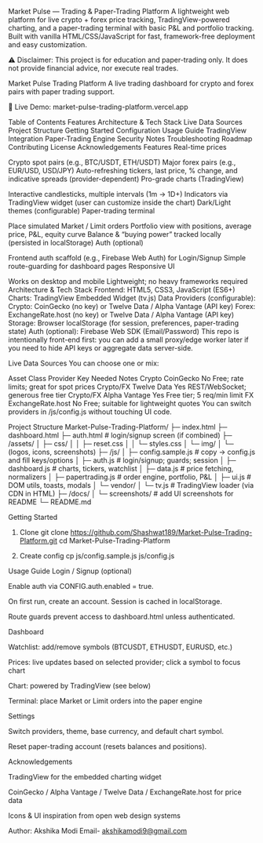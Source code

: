 Market Pulse — Trading & Paper-Trading Platform
A lightweight web platform for live crypto + forex price tracking, TradingView-powered charting, and a paper-trading terminal with basic P&L and portfolio tracking. Built with vanilla HTML/CSS/JavaScript for fast, framework-free deployment and easy customization.

⚠ Disclaimer: This project is for education and paper-trading only. It does not provide financial advice, nor execute real trades.

Market Pulse Trading Platform
A live trading dashboard for crypto and forex pairs with paper trading support.

🚀 Live Demo: market-pulse-trading-platform.vercel.app

Table of Contents
Features
Architecture & Tech Stack
Live Data Sources
Project Structure
Getting Started
Configuration
Usage Guide
TradingView Integration
Paper-Trading Engine
Security Notes
Troubleshooting
Roadmap
Contributing
License
Acknowledgements
Features
Real-time prices

Crypto spot pairs (e.g., BTC/USDT, ETH/USDT)
Major forex pairs (e.g., EUR/USD, USD/JPY)
Auto-refreshing tickers, last price, % change, and indicative spreads (provider-dependent)
Pro-grade charts (TradingView)

Interactive candlesticks, multiple intervals (1m → 1D+)
Indicators via TradingView widget (user can customize inside the chart)
Dark/Light themes (configurable)
Paper-trading terminal

Place simulated Market / Limit orders
Portfolio view with positions, average price, P&L, equity curve
Balance & “buying power” tracked locally (persisted in localStorage)
Auth (optional)

Frontend auth scaffold (e.g., Firebase Web Auth) for Login/Signup
Simple route-guarding for dashboard pages
Responsive UI

Works on desktop and mobile
Lightweight; no heavy frameworks required
Architecture & Tech Stack
Frontend: HTML5, CSS3, JavaScript (ES6+)
Charts: TradingView Embedded Widget (tv.js)
Data Providers (configurable):
Crypto: CoinGecko (no key) or Twelve Data / Alpha Vantage (API key)
Forex: ExchangeRate.host (no key) or Twelve Data / Alpha Vantage (API key)
Storage: Browser localStorage (for session, preferences, paper-trading state)
Auth (optional): Firebase Web SDK (Email/Password)
This repo is intentionally front-end first: you can add a small proxy/edge worker later if you need to hide API keys or aggregate data server-side.

Live Data Sources
You can choose one or mix:

Asset Class	Provider	Key Needed	Notes
Crypto	CoinGecko	No	Free; rate limits; great for spot prices
Crypto/FX	Twelve Data	Yes	REST/WebSocket; generous free tier
Crypto/FX	Alpha Vantage	Yes	Free tier; 5 req/min limit
FX	ExchangeRate.host	No	Free; suitable for lightweight quotes
You can switch providers in /js/config.js without touching UI code.

Project Structure
Market-Pulse-Trading-Platform/ ├─ index.html ├─ dashboard.html ├─ auth.html # login/signup screen (if combined) ├─ /assets/ │ ├─ css/ │ │ ├─ reset.css │ │ └─ styles.css │ └─ img/ │ └─ (logos, icons, screenshots) ├─ /js/ │ ├─ config.sample.js # copy -> config.js and fill keys/options │ ├─ auth.js # login/signup; guards; session │ ├─ dashboard.js # charts, tickers, watchlist │ ├─ data.js # price fetching, normalizers │ ├─ papertrading.js # order engine, portfolio, P&L │ ├─ ui.js # DOM utils, toasts, modals │ └─ vendor/ │ └─ tv.js # TradingView loader (via CDN in HTML) ├─ /docs/ │ └─ screenshots/ # add UI screenshots for README └─ README.md

Getting Started
1) Clone
git clone https://github.com/Shashwat189/Market-Pulse-Trading-Platform.git
cd Market-Pulse-Trading-Platform
                                       
2) Create config
cp js/config.sample.js js/config.js

Usage Guide
Login / Signup (optional)

Enable auth via CONFIG.auth.enabled = true.

On first run, create an account. Session is cached in localStorage.

Route guards prevent access to dashboard.html unless authenticated.

Dashboard

Watchlist: add/remove symbols (BTCUSDT, ETHUSDT, EURUSD, etc.)

Prices: live updates based on selected provider; click a symbol to focus chart

Chart: powered by TradingView (see below)

Terminal: place Market or Limit orders into the paper engine

Settings

Switch providers, theme, base currency, and default chart symbol.

Reset paper-trading account (resets balances and positions).


  Acknowledgements

TradingView for the embedded charting widget

CoinGecko / Alpha Vantage / Twelve Data / ExchangeRate.host for price data

Icons & UI inspiration from open web design systems

Author: Akshika Modi
Email- akshikamodi9@gmail.com
